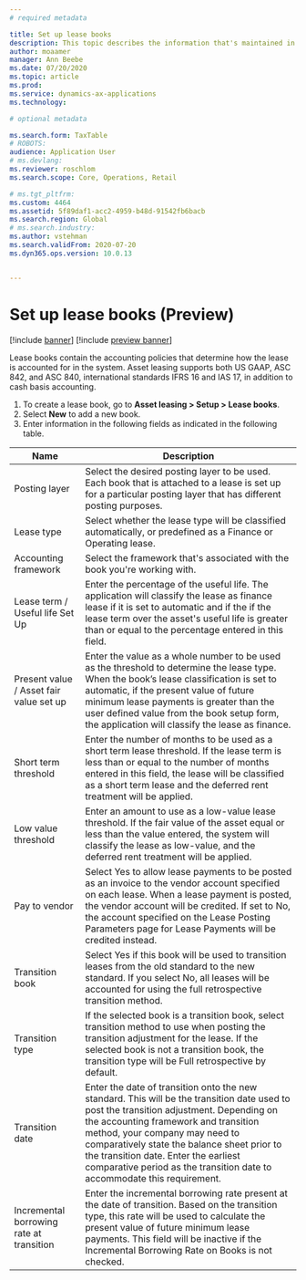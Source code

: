 ```yaml
---
# required metadata

title: Set up lease books
description: This topic describes the information that's maintained in lease books, which contain the accounting policies that determine how the lease is accounted for in the system.
author: moaamer
manager: Ann Beebe
ms.date: 07/20/2020
ms.topic: article
ms.prod: 
ms.service: dynamics-ax-applications
ms.technology: 

# optional metadata

ms.search.form: TaxTable
# ROBOTS: 
audience: Application User
# ms.devlang: 
ms.reviewer: roschlom
ms.search.scope: Core, Operations, Retail

# ms.tgt_pltfrm: 
ms.custom: 4464
ms.assetid: 5f89daf1-acc2-4959-b48d-91542fb6bacb
ms.search.region: Global
# ms.search.industry: 
ms.author: vstehman
ms.search.validFrom: 2020-07-20
ms.dyn365.ops.version: 10.0.13


---
```


# Set up lease books (Preview)

[!include [banner](../includes/banner.md)]
[!include [preview banner](../includes/preview-banner.md)]

Lease books contain the accounting policies that determine how the lease is accounted for in the system. Asset leasing supports both US GAAP, ASC 842, and ASC 840, international standards IFRS 16 and IAS 17, in addition to cash basis accounting.

1. To create a lease book, go to **Asset leasing > Setup > Lease books**.
2. Select **New** to add a new book.
3. Enter information in the following fields as indicated in the following table.

|     Name                                        |     Description                                                                                                                                                                                                                                                                                                                                                                                       |
|-------------------------------------------------|-------------------------------------------------------------------------------------------------------------------------------------------------------------------------------------------------------------------------------------------------------------------------------------------------------------------------------------------------------------------------------------------------------|
|     Posting layer                               |     Select the desired posting layer to be used. Each book   that is attached to a lease is set up for a particular posting layer   that has different posting purposes.                                                                                                                                                                                                                 |
|     Lease type                                  |     Select whether the lease type will be classified automatically, or predefined as a Finance or Operating lease.                                                                                                                                                                                                                                                                   |
|     Accounting framework                        |     Select the framework that's associated with the book you're working with.                                                                                                                                                                                                                                                                                                                                  |
|     Lease term / Useful life Set Up             |     Enter the percentage of the useful life. The application will classify the lease as finance lease if it is set to automatic and if the if the lease term over the asset's useful life is greater than or equal to the percentage entered in this field.                                                    |
|     Present value / Asset fair value set up     |     Enter the value as a whole number to be used as the   threshold to determine the lease type. When the book’s lease classification   is set to automatic, if the present value of future minimum lease payments is   greater than the user defined value from the book setup form, the application   will classify the lease as finance.                                                           |
|     Short term threshold                        |     Enter the number of months to be used as a short term   lease threshold. If the lease term is less than or equal to the number of   months entered in this field, the lease will be classified as a short term   lease and the deferred rent treatment will be applied.                                                                                                                           |
|     Low value threshold                         |     Enter an amount to use as a low-value lease threshold. If the fair value of the asset equal or less than the value entered, the system will classify the lease as low-value, and the deferred rent treatment will be applied.                                                                                                                                   |
|     Pay to vendor                               |     Select Yes to allow lease payments to be posted as an invoice to the   vendor account specified on each lease. When a lease payment is posted, the   vendor account will be credited. If set to No, the account specified on the   Lease Posting Parameters page for Lease Payments will be credited instead.                                                                                              |
|     Transition book                             |     Select Yes if this book will be used to transition leases   from the old standard to the new standard. If you select No, all leases will   be accounted for using the full retrospective transition method.                                                                                                                                                                                       |
|     Transition type                             |     If the selected book is a transition book, select   transition method to use when posting the transition adjustment for the   lease. If the selected book is not a transition book, the transition type   will be Full retrospective by default.                                                                                                                                                  |
|     Transition date                             |     Enter the date of transition onto the new standard. This   will be the transition date used to post the transition adjustment. Depending   on the accounting framework and transition method, your company may need to   comparatively state the balance sheet prior to the transition date. Enter the   earliest comparative period as the transition date to accommodate this   requirement.    |
|     Incremental borrowing rate at transition    |     Enter the incremental borrowing rate present at the date   of transition. Based on the transition type, this rate will be used to   calculate the present value of future minimum lease payments. This field will   be inactive if the Incremental Borrowing Rate on Books is not checked.                                                                                                        |
